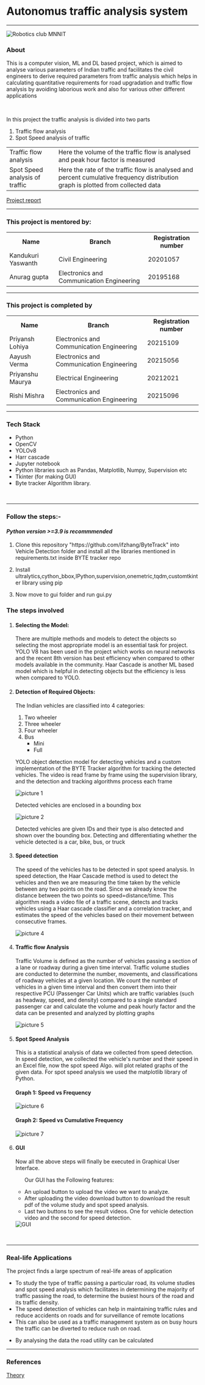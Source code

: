 <h1>Autonomus traffic analysis system</h1>
<hr>
<img src="https://user-images.githubusercontent.com/79747698/229343724-9ffa2d01-7c86-4305-b14d-dd788f58a9de.jpeg" alt="Robotics club MNNIT" />
<h3>About</h3>
<p>This is a computer vision, ML and DL based project, which is aimed to analyse various parameters of Indian traffic and facilitates the civil engineers to derive required parameters from traffic analysis which helps in calculating quantitative requirements for road upgradation and traffic flow analysis by  avoiding laborious work and also for various other different applications</p>
<br>
<p>In this project the traffic analysis is divided into two parts</p>
<ol>
  <li>Traffic flow analysis</li>
  <li>Spot Speed analysis of traffic</li>
</ol>
<table>
  <tr>
  <td>Traffic flow analysis</td> 
  <td>Here the volume of the traffic flow is analysed and peak hour factor is measured</td>
  </tr>
  <tr>
  <td>Spot Speed analysis of traffic</td> 
  <td>Here the rate of the traffic flow is analysed and percent cumulative frequency distribution graph is plotted from collected data</td>
  </tr>
</table>
<a href="https://docs.google.com/document/d/1n_gXdtBe2LF243WBo5BN1fuVyLqrwQCHrWZPhU2sN3I/edit?usp=sharing">Project report</a>
<hr>
<h3>This project is mentored by:</h3>
<table>
  <tr>
    <th>Name</th>
    <th>Branch</th>
    <th>Registration number</th>
  </tr>
  <tr>
    <td>Kandukuri Yaswanth</td>
    <td>Civil Engineering</td>
    <td>20201057</td>
  </tr>
  <tr>
    <td>Anurag gupta</td>
    <td>Electronics and Communication Engineering</td>
    <td>20195168</td>
  </tr>
 </table>
 <hr>
<h3>This project is completed by</h3>
<table>
  <tr>
    <th>Name</th>
    <th>Branch</th>
    <th>Registration number</th>
  </tr>
  <tr>
    <td>Priyansh Lohiya</td>
    <td>Electronics and Communication Engineering</td>
    <td>20215109</td>
  </tr>
  <tr>
    <td>Aayush Verma</td>
    <td>Electronics and Communication Engineering</td>
    <td>20215056</td>
  </tr>
  <tr>
    <td>Priyanshu Maurya</td>
    <td>Electrical Engineering</td>
    <td>20212021</td>
  </tr>
  <tr>
    <td>Rishi Mishra</td>
    <td>Electronics and Communication Engineering</td>
    <td>20215096</td>
  </tr>
 </table>
<hr>
<h3> Tech Stack </h3>
<ul>
  <li>Python</li>
  <li>OpenCV</li>
  <li>YOLOv8</li>
  <li>Harr cascade</li>
  <li>Jupyter notebook</li>
  <li>Python libraries such as Pandas, Matplotlib, Numpy, Supervision etc</li>
  <li>Tkinter (for making GUI)</li>
  <li>Byte tracker Algorithm library.</li>
 </ul>
<br>
<hr>
<h3>Follow the steps:-</h3>

<h4><i>Python version >=3.9 is recommmended</i></h4>
<ol>
<li><p>Clone this repository "https://github.com/ifzhang/ByteTrack" into Vehicle Detection folder and install all the libraries mentioned in requirements.txt inside BYTE tracker repo</p></li>
<li><p>Install ultralytics,cython_bbox,IPython,supervision,onemetric,tqdm,customtkinter library using pip</p></li>
<li><p>Now move to gui folder and run gui.py</p></li>
</ol>

<h3>The steps involved</h3>
<ol>
<li>
<div>
  <h4>Selecting the Model:</h4>
  <p>There are multiple methods and models to detect the objects so selecting the most appropriate model is an essential task for project. YOLO V8 has been used in the project which works on neural networks and the recent 8th version has best efficiency when compared to other models available in the community. Haar Cascade is another ML based model which is helpful in detecting objects but the efficiency is less when compared to YOLO.</p>
</div>
</li>
<li>
<div>
  <h4>Detection of Required Objects:</h4>
  <p>The Indian vehicles are classified into 4 categories:</p>
  <ol>
    <li>Two wheeler</li>
    <li>Three wheeler</li>
    <li>Four wheeler</li>
    <li>Bus
      <ul>
      <li>Mini</li>
      <li>Full</li>
      </ul>
    </li>
  </ol>
<p>YOLO object detection model for detecting vehicles and a custom implementation of the BYTE Tracker algorithm for tracking the detected vehicles. The video is read frame by frame using the supervision library, and the detection and tracking algorithms process each frame</p>
</div>
</li>
<img src="https://user-images.githubusercontent.com/97392355/233791441-53edfdc4-e22a-46d3-8219-0d02dd698269.jpg" alt="picture 1">
<p>Detected vehicles are enclosed in a bounding box</p>
<img src="https://user-images.githubusercontent.com/97392355/233791507-18c1207f-5109-4d75-bbdd-66a3ff34a17e.jpg" alt="picture 2">
<p>Detected vehicles are given IDs and their type is also detected and shown over the bounding box. Detecting and differentiating whether the vehicle detected is a car, bike, bus, or truck</p>
<li>
<div>
  <h4>Speed detection</h4>
  <p>The speed of the vehicles has to be detected in spot speed analysis. In speed detection, the Haar Cascade method is used to detect the vehicles and then we are measuring the time taken by the vehicle between any two points on the road. Since we already know the distance between the two points so speed=distance/time. This algorithm reads a video file of a traffic scene, detects and tracks vehicles using a Haar cascade classifier and a correlation tracker, and estimates the speed of the vehicles based on their movement between consecutive frames.</p>
</div>
</li>
<img src="https://user-images.githubusercontent.com/97392355/233791630-89c9704c-d8ec-41af-8b1f-66fef61fc47d.jpg" alt="picture 4">

<li>
<div>
<h4> Traffic flow Analysis </h4>
<p>Traffic Volume is defined as the number of vehicles passing a section of a lane or roadway during a given time interval. Traffic volume studies are conducted to determine the number, movements, and classifications of roadway vehicles at a given location. We count the number of vehicles in a given time interval and then convert them into their respective PCU (Passenger Car Units) which are traffic variables (such as headway, speed, and density) compared to a single standard passenger car and calculate the volume and peak hourly factor and the data can be presented and analyzed by plotting graphs </p>
</div>
</li>
<img src="https://user-images.githubusercontent.com/97392355/233791658-a36bb2a3-483b-4c55-95ef-1fc569ae12eb.jpg" alt="picture 5">

<li>
<div><h4>Spot Speed Analysis</h4>
<p>This is a statistical analysis of data we collected from speed detection. In speed detection, we collected the vehicle's number and their speed in an Excel file, now the spot speed Algo. will plot related graphs of the given data. For spot speed analysis we used the matplotlib library of Python.</p></li> 


<h4>Graph 1: Speed vs Frequency</h4>
<img src="https://user-images.githubusercontent.com/97392355/233791676-81f8b67d-7fb2-4632-8079-050d54f7b48a.png" alt="picture 6">

<h4>Graph 2: Speed vs Cumulative Frequency</h4>
<img src="https://user-images.githubusercontent.com/97392355/233791691-dbc8f311-5e5c-4ff0-8570-3500f724af14.png" alt="picture 7">

<li><div>
<h4>GUI</h4>
<p>Now all the above steps will finally be executed in Graphical User Interface.</p>
<ul>
<p>Our GUI has the Following features:</p>
<li>An upload button to upload the video we want to analyze.</li>
<li>After uploading the video download button to download the result pdf of the volume study and spot speed analysis.</li>
<li>Last two buttons to see the result videos. One for vehicle detection video and the second for speed detection.</li>
</ul>
</div>
</li> 
<img src="https://user-images.githubusercontent.com/97392355/233791703-c23fd083-5a55-4b69-8386-43ea162ae4fe.jpg" alt="GUI">
</ol>
<br>
<hr>
<h3>Real-life Applications</h3>
<p>The project finds a large spectrum of real-life areas of application</p>

<ul>
<li>To study the type of traffic passing a particular road,  its volume studies and spot speed analysis which facilitates in determining the majority of traffic passing the road, to determine the busiest hours of the road and its traffic density.</li>
<li>The speed detection of vehicles can help in maintaining traffic rules and reduce accidents on roads and for surveillance of remote locations</li>
<li>This can also be used as a traffic management system as on busy hours the traffic can be diverted to reduce rush on road.</li>
<li><p>By analysing the data the road utility can be calculated</p></li>
</ul>
<hr>
<h3>References</h3>
<a href="https://drive.google.com/file/d/1KC-jWD1DmnMOGtjkZs6clnlDGfUiZf5t/view">Theory</a>
